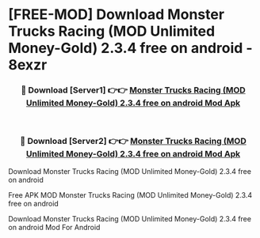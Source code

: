 # [FREE-MOD] Download Monster Trucks Racing (MOD Unlimited Money-Gold) 2.3.4 free on android - 8exzr


<div align="center">
<h3>🔴 Download [Server1] 👉👉 <a href="https://apk-comot.site?title=Monster_Trucks_Racing_(MOD_Unlimited_Money-Gold)_2.3.4_free_on_android">Monster Trucks Racing (MOD Unlimited Money-Gold) 2.3.4 free on android Mod Apk</a></h3><br>

<h3>🔴 Download [Server2] 👉👉 <a href="https://apk-comot.site?title=Monster_Trucks_Racing_(MOD_Unlimited_Money-Gold)_2.3.4_free_on_android">Monster Trucks Racing (MOD Unlimited Money-Gold) 2.3.4 free on android Mod Apk</a></h3>
</div>



Download Monster Trucks Racing (MOD Unlimited Money-Gold) 2.3.4 free on android 

Free APK MOD Monster Trucks Racing (MOD Unlimited Money-Gold) 2.3.4 free on android 

Download Monster Trucks Racing (MOD Unlimited Money-Gold) 2.3.4 free on android Mod For Android
